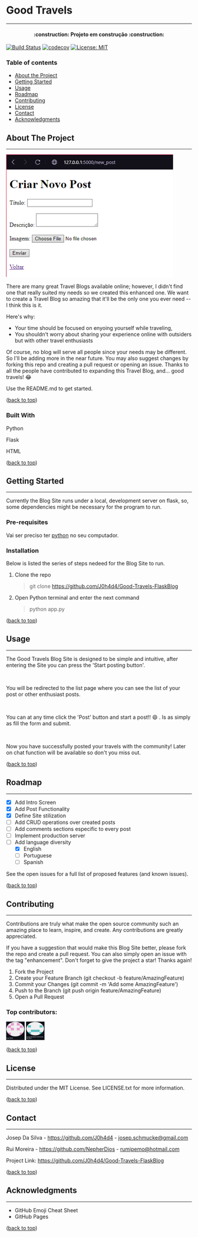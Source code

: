 # Good Travels

---

<h4 align="center"> 
    :construction:  Projeto em construção  :construction:
</h4>

[![Build Status](https://cdn.prod.website-files.com/5e0f1144930a8bc8aace526c/65dd9eb5aaca434fac4f1c7c_Build-Passing-brightgreen.svg)]()
[![codecov](https://cdn.prod.website-files.com/5e0f1144930a8bc8aace526c/65dd9eb5aaca434fac4f1c31_Coverage-83%2525-yellow.svg)]()
[![License: MIT](https://cdn.prod.website-files.com/5e0f1144930a8bc8aace526c/65dd9eb5aaca434fac4f1c34_License-MIT-blue.svg)](/LICENSE.txt)

### Table of contents

- [About the Project](#about-the-project)
- [Getting Started](#getting-started)
- [Usage](#usage)
- [Roadmap](#roadmap)
- [Contributing](#contributing)
- [License](#license)
- [Contact](#contact)
- [Acknowledgments](#acknowledgments)


## About The Project

---

![Flask Blog Site](/static/imgs/FlaskBlog.png)

There are many great Travel Blogs available online; however, I didn't find one that really suited my needs so we created this enhanced one. We want to create a Travel Blog so amazing that it'll be the only one you ever need -- I think this is it.

Here's why:

- Your time should be focused on enyoing yourself while traveling, 
- You shouldn't worry about sharing  your experience online with outsiders but with other travel enthusiasts

Of course, no blog will serve all people since your needs may be different. So I'll be adding more in the near future. You may also suggest changes by forking this repo and creating a pull request or opening an issue. Thanks to all the people have contributed to expanding this Travel Blog, and... good travels! :joy:

Use the README.md to get started.

([back to top](#good-travels))

### Built With

Python

Flask

HTML

([back to top](#good-travels))

## Getting Started

---

Currently the Blog Site runs under a local, development server on flask, so, some dependencies might be necessary for the program to run.

### Pre-requisites

Vai ser preciso ter [python](https://www.python.org/downloads/release/python-3125/) no seu computador.


### Installation
Below is listed the series of steps nedeed for the Blog Site to run.

1. Clone the repo

    >git clone https://github.com/J0h4d4/Good-Travels-FlaskBlog

2. Open Python terminal and enter the next command

    >python app.py
   
([back to top](#good-travels))

## Usage 

---

The Good Travels Blog Site is designed to be simple and intuitive, after entering the Site you can press the 'Start posting button'.

![]()

You will be redirected to the list page where you can see the list of your post or other enthusiast posts.

![]()

You can at any time click the 'Post' button and start a post!! :smile: . Is as simply as fill the form and submit.

![]()

Now you have successfully posted your travels with the community! Later on chat function will be available so don't you miss out.


([back to top](#good-travels))

## Roadmap

---

-  [X] Add Intro Screen
-  [X] Add Post Functionality
-  [X] Define Site stilization
-  [ ] Add CRUD operations over created posts
-  [ ] Add comments sections especific to every post
-  [ ] Implement production server
-  [ ] Add language diversity
  -  [X] English
  -  [ ] Portuguese
  -  [ ] Spanish

See the open issues for a full list of proposed features (and known issues).

([back to top](#good-travels))

## Contributing

---

Contributions are truly what make the open source community such an amazing place to learn, inspire, and create. Any contributions are greatly appreciated.

If you have a suggestion that would make this Blog Site better, please fork the repo and create a pull request. You can also simply open an issue with the tag "enhancement". Don't forget to give the project a star! Thanks again!

1. Fork the Project
2. Create your Feature Branch (git checkout -b feature/AmazingFeature)
3. Commit your Changes (git commit -m 'Add some AmazingFeature')
4. Push to the Branch (git push origin feature/AmazingFeature)
5. Open a Pull Request

### Top contributors:

![RM](/static/imgs/rm.png)
![JD](/static/imgs/js.png)

([back to top](#good-travels))

## License

---

Distributed under the MIT License. See LICENSE.txt for more information.

([back to top](#good-travels))

## Contact

---

Josep Da Silva - <https://github.com/J0h4d4> - [josep.schmucke@gmail.com](josep.schmucke@gmail.com)

Rui Moreira - <https://github.com/NepherDios> - [rumipemo@hotmail.com](rumipemo@hotmail.com)

Project Link: <https://github.com/J0h4d4/Good-Travels-FlaskBlog>

([back to top](#good-travels))

## Acknowledgments

---

- GitHub Emoji Cheat Sheet
- GitHub Pages

([back to top](#good-travels))
